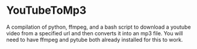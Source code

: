 # YouTubeToMp3
A compilation of python, ffmpeg, and a bash script to download a youtube video from a specified url and then converts it into an mp3 file.
You will need to have ffmpeg and pytube both already installed for this to work.

